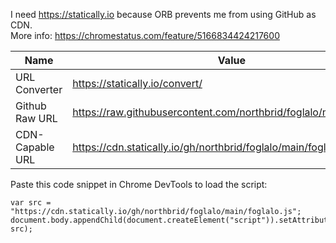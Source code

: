 I need https://statically.io because ORB prevents me from using GitHub as CDN.  
More info: https://chromestatus.com/feature/5166834424217600

| Name | Value |
| ---- | ----- | 
| URL Converter | https://statically.io/convert/ |
| Github Raw URL | https://raw.githubusercontent.com/northbrid/foglalo/main/foglalo.js |
| CDN-Capable URL | https://cdn.statically.io/gh/northbrid/foglalo/main/foglalo.js |

Paste this code snippet in Chrome DevTools to load the script:
```
var src = "https://cdn.statically.io/gh/northbrid/foglalo/main/foglalo.js";
document.body.appendChild(document.createElement("script")).setAttribute("src", src);
```
